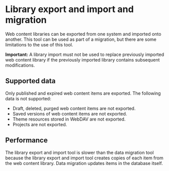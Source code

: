 # Library export and import and migration

Web content libraries can be exported from one system and imported onto another. This tool can be used as part of a migration, but there are some limitations to the use of this tool.

**Important:** A library import must not be used to replace previously imported web content library if the previously imported library contains subsequent modifications.

## Supported data

Only published and expired web content items are exported. The following data is not supported:

-   Draft, deleted, purged web content items are not exported.
-   Saved versions of web content items are not exported.
-   Theme resources stored in WebDAV are not exported.
-   Projects are not exported.

## Performance

The library export and import tool is slower than the data migration tool because the library export and import tool creates copies of each item from the web content library. Data migration updates items in the database itself.


